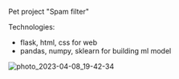 Pet project "Spam filter"

Technologies:
  - flask, html, css for web
  - pandas, numpy, sklearn for building ml model
  
![photo_2023-04-08_19-42-34](https://user-images.githubusercontent.com/73434667/230733606-7f80fbdf-4013-4717-aca9-1048f58ce9d6.jpg)
